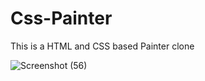 # Css-Painter
This is a HTML and CSS based Painter clone

![Screenshot (56)](https://user-images.githubusercontent.com/48949826/144769920-9a22e67b-4638-4379-8951-95ae91f5f053.png)

